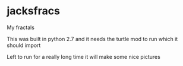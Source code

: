 # jacksfracs
My fractals

This was built in python 2.7 and it needs the turtle mod to run which it should import

Left to run for a really long time it will make some nice pictures



